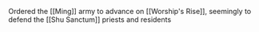 Ordered the [[Ming]] army to advance on [[Worship's Rise]], seemingly to defend the [[Shu Sanctum]] priests and residents